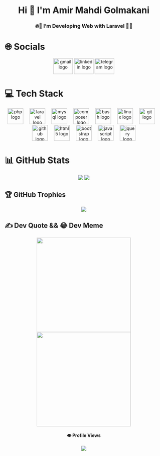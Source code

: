 <h1 align="center">Hi 👋 I'm Amir Mahdi Golmakani</h1>
<h3 align="center">🔥🚀 <b>I’m Developing Web with Laravel</b> 🚀🔥</h3>

# 🌐 Socials
<div align="center">
  
  [<img src="https://raw.githubusercontent.com/maurodesouza/profile-readme-generator/master/src/assets/icons/social/gmail/default.svg" width="62" height="50" alt="gmail logo"  />](mailto:gooli6011@gmail.com)
  [<img src="https://raw.githubusercontent.com/maurodesouza/profile-readme-generator/master/src/assets/icons/social/linkedin/default.svg" width="62" height="50" alt="linkedin logo"  />](https://linkedin.com/in/gooli6011)
  [<img src="https://raw.githubusercontent.com/maurodesouza/profile-readme-generator/master/src/assets/icons/social/telegram/default.svg" width="62" height="50" alt="telegram logo"  />](https://t.me/gooli6011)
</div>

# 💻 Tech Stack
<div align="center">
  
  [<img src="https://cdn.jsdelivr.net/gh/devicons/devicon/icons/php/php-original.svg" height="50" alt="php logo"  />](https://github.com/gooli6011)
  <img width="12" />
  [<img src="https://cdn.simpleicons.org/laravel/FF2D20" height="50" alt="laravel logo"  />](https://github.com/gooli6011)
  <img width="12" />
  [<img src="https://cdn.jsdelivr.net/gh/devicons/devicon/icons/mysql/mysql-original.svg" height="50" alt="mysql logo"  />](https://github.com/gooli6011)
  <img width="12" />
  [<img src="https://cdn.jsdelivr.net/gh/devicons/devicon/icons/composer/composer-original.svg" height="50" alt="composer logo"  />](https://github.com/gooli6011)
  <img width="12" />
  [<img src="https://skillicons.dev/icons?i=bash" height="50" alt="bash logo"  />](https://github.com/gooli6011)
  <img width="12" />
  [<img src="https://cdn.jsdelivr.net/gh/devicons/devicon/icons/linux/linux-original.svg" height="50" alt="linux logo"  />](https://github.com/gooli6011)
  <img width="12" />
  [<img src="https://cdn.jsdelivr.net/gh/devicons/devicon/icons/git/git-original.svg" height="50" alt="git logo"  />](https://github.com/gooli6011)
  <img width="12" />
  [<img src="https://skillicons.dev/icons?i=github" height="50" alt="github logo"  />](https://github.com/gooli6011)
  <img width="12" />
  [<img src="https://cdn.jsdelivr.net/gh/devicons/devicon/icons/html5/html5-original.svg" height="50" alt="html5 logo"  />](https://github.com/gooli6011)
  <img width="12" />
  [<img src="https://cdn.jsdelivr.net/gh/devicons/devicon/icons/bootstrap/bootstrap-original.svg" height="50" alt="bootstrap logo"  />](https://github.com/gooli6011)
  <img width="12" />
  [<img src="https://cdn.jsdelivr.net/gh/devicons/devicon/icons/javascript/javascript-original.svg" height="50" alt="javascript logo"  />](https://github.com/gooli6011)
  <img width="12" />
  [<img src="https://cdn.jsdelivr.net/gh/devicons/devicon/icons/jquery/jquery-original.svg" height="50" alt="jquery logo"  />](https://github.com/gooli6011)
</div>

# 📊 GitHub Stats
<div align="center">
  
  [![](https://github-readme-streak-stats.herokuapp.com/?user=gooli6011&theme=dark&hide_border=false)](https://github.com/gooli6011)
  [![](https://github-readme-stats.vercel.app/api?username=gooli6011&theme=dark&hide_border=false&include_all_commits=false&count_private=true)](https://github.com/gooli6011)
</div>

## 🏆 GitHub Trophies
<div align="center">
  
  [![](https://github-profile-trophy.vercel.app/?username=gooli6011&theme=dark&no-frame=false&no-bg=false&margin-w=4)](https://github.com/gooli6011)
</div>

## ✍️ Dev Quote && 😂 Dev Meme

<div align="center">


  [<img src='https://quotes-github-readme.vercel.app/api?theme=nord&border=true&quote=Keep+it+simple,+stupid!&author=Kelly+Johnson' style="height:300px"/>](https://github.com/gooli6011)
  [<img src='https://memer-new.vercel.app/' style="height:300px;"/>](https://github.com/gooli6011)
</div>

<div align="center">

  #### 👁️ Profile Views
  [<img src='https://profile-counter.glitch.me/gooli6011/count.svg?'/>](https://github.com/gooli6011)
</div>
